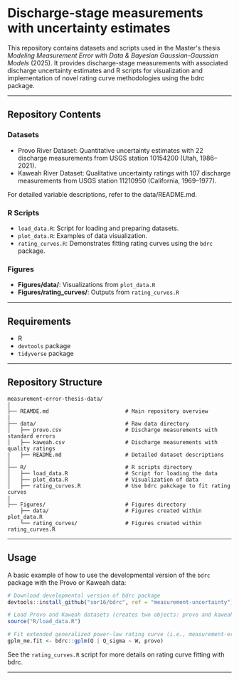 # Discharge-stage measurements with uncertainty estimates 

This repository contains datasets and scripts used in the Master's thesis *Modeling Measurement Error with Data & Bayesian Gaussian-Gaussian Models* (2025). It provides discharge-stage measurements with associated discharge uncertainty estimates and R scripts for visualization and implementation of novel rating curve methodologies using the bdrc package.

---

## Repository Contents

### Datasets

- Provo River Dataset: Quantitative uncertainty estimates with 22 discharge measurements from USGS station 10154200 (Utah, 1986–2021).
- Kaweah River Dataset: Qualitative uncertainty ratings with 107 discharge measurements from USGS station 11210950 (California, 1969–1977).

For detailed variable descriptions, refer to the data/README.md.

### R Scripts

- `load_data.R`: Script for loading and preparing datasets.
- `plot_data.R`: Examples of data visualization.
- `rating_curves.R`: Demonstrates fitting rating curves using the `bdrc` package.

### Figures

- **Figures/data/**: Visualizations from `plot_data.R`
- **Figures/rating_curves/**: Outputs from `rating_curves.R`

---

## Requirements
- R
- `devtools` package
- `tidyverse` package

---

## Repository Structure

```
measurement-error-thesis-data/
│
├── REAMDE.md                        # Main repository overview
|
├── data/                            # Raw data directory
│   ├── provo.csv                    # Discharge measurements with standard errors
│   ├── kaweah.csv                   # Discharge measurements with quality ratings
|   ├── README.md                    # Detailed dataset descriptions
│    
├── R/                               # R scripts directory
│   ├── load_data.R                  # Script for loading the data
│   ├── plot_data.R                  # Visualization of data
│   ├── rating_curves.R              # Use bdrc pakckage to fit rating curves
|
├── Figures/                         # Figures directory
    ├── data/                        # Figures created within plot_data.R 
    └── rating_curves/               # Figures created within rating_curves.R
```

---

## Usage

A basic example of how to use the developmental version of the `bdrc` package with the Provo or Kaweah data:

```R
# Download developmental version of bdrc package
devtools::install_github("sor16/bdrc", ref = "measurement-uncertainty")

# Load Provo and Kaweah datasets (creates two objects: provo and kaweah)
source("R/load_data.R")

# Fit extended generalized power-law rating curve (i.e., measurement-error model)
gplm_me.fit <- bdrc::gplm(Q | Q_sigma ~ W, provo)
```

See the `rating_curves.R` script for more details on rating curve fitting with bdrc.

---
